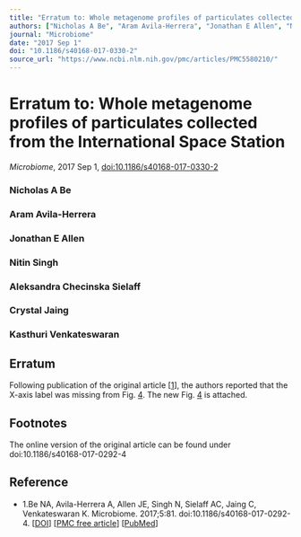 ```yaml
---
title: "Erratum to: Whole metagenome profiles of particulates collected from the International Space Station"
authors: ["Nicholas A Be", "Aram Avila-Herrera", "Jonathan E Allen", "Nitin Singh", "Aleksandra Checinska Sielaff", "Crystal Jaing", "Kasthuri Venkateswaran"]
journal: "Microbiome"
date: "2017 Sep 1"
doi: "10.1186/s40168-017-0330-2"
source_url: "https://www.ncbi.nlm.nih.gov/pmc/articles/PMC5580210/"
---
```


# Erratum to: Whole metagenome profiles of particulates collected from the International Space Station

*Microbiome*, 2017 Sep 1, [doi:10.1186/s40168-017-0330-2](https://doi.org/10.1186/s40168-017-0330-2)

### Nicholas A Be
### Aram Avila-Herrera
### Jonathan E Allen
### Nitin Singh
### Aleksandra Checinska Sielaff
### Crystal Jaing
### Kasthuri Venkateswaran

## Erratum

Following publication of the original article \[[1](#CR1)\], the authors reported that the X-axis label was missing from Fig. [4](#Fig1). The new Fig. [4](#Fig1) is attached.

## Footnotes

The online version of the original article can be found under doi:10.1186/s40168-017-0292-4

## Reference

*   1.Be NA, Avila-Herrera A, Allen JE, Singh N, Sielaff AC, Jaing C, Venkateswaran K. Microbiome. 2017;5:81. doi:10.1186/s40168-017-0292-4. \[[DOI](https://doi.org/10.1186/s40168-017-0292-4)\] \[[PMC free article](https://www.ncbi.nlm.nih.gov/articles/PMC5514531/)\] \[[PubMed](https://pubmed.ncbi.nlm.nih.gov/28716113/)\]